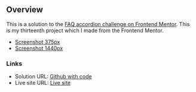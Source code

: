 ## Overview

This is a solution to the [FAQ accordion challenge on Frontend Mentor](https://www.frontendmentor.io/challenges/faq-accordion-wyfFdeBwBz). This is my thirteenth project which I made from the Frontend Mentor.

- [Screenshot 375px](./screenshot-375px.jpg)
- [Screenshot 1440px](./screenshot-1440px.jpg)

### Links

- Solution URL: [Github with code](https://github.com/konradbaczyk/FAQ-accordion)
- Live site URL: [Live site](https://konradbaczyk.github.io/FAQ-accordion/)
